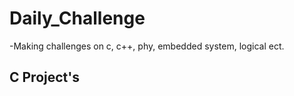 # Daily_Challenge
-Making challenges on c, c++, phy, embedded system, logical ect. 
 ## C Project's
